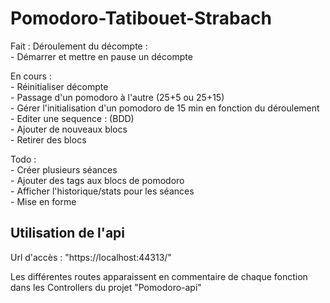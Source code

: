 # Pomodoro-Tatibouet-Strabach

Fait :
    Déroulement du décompte : <br>
        - Démarrer et mettre en pause un décompte <br>

En cours : <br>
    - Réinitialiser décompte <br>
    - Passage d'un pomodoro à l'autre (25+5 ou 25+15) <br>
    - Gérer l'initialisation d'un pomodoro de 15 min en fonction du déroulement <br>
    - Editer une sequence : (BDD) <br>
        - Ajouter de nouveaux blocs <br>
        - Retirer des blocs <br>

Todo : <br>
    - Créer plusieurs séances <br>
    - Ajouter des tags aux blocs de pomodoro <br>
    - Afficher l'historique/stats pour les séances <br>
    - Mise en forme <br>
    
## Utilisation de l'api

Url d'accès : "https://localhost:44313/" <br>

Les différentes routes apparaissent en commentaire de chaque fonction dans les Controllers du projet "Pomodoro-api"

